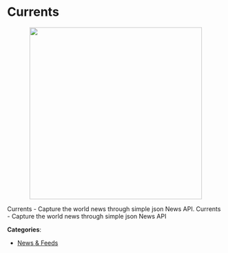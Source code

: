 # Currents
<p align="center">
    <img width="400" src="https://raw.githubusercontent.com/apis-list/apis-list/apis/currents/logo_256x256.png" />
</p>

Currents - Capture the world news through simple json News API. Currents - Capture the world news through simple json News API



**Categories**:
- [News & Feeds](https://github.com/apis-list/apis-list#news-and-feeds)




